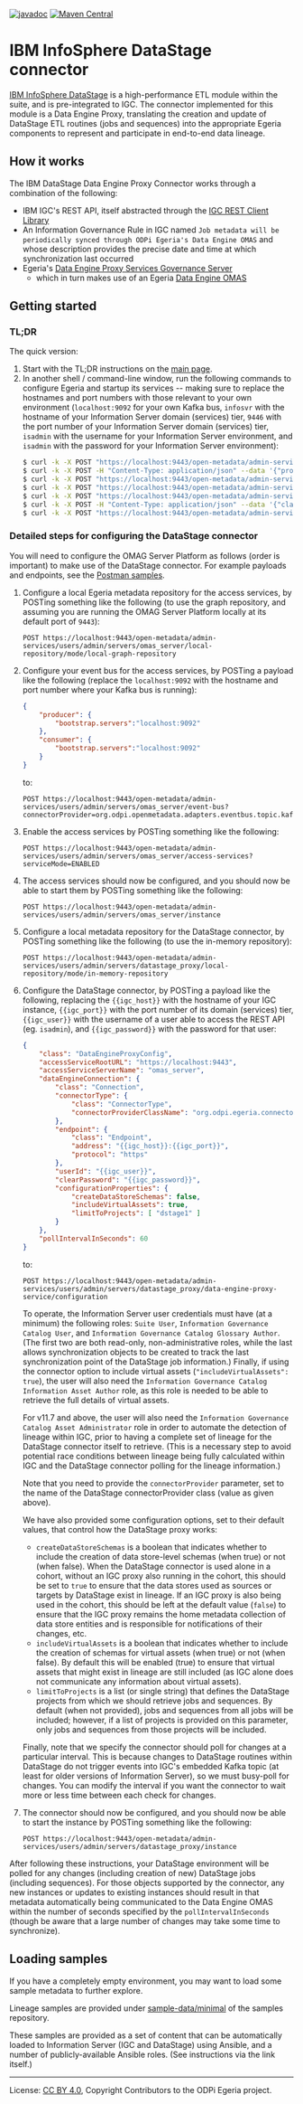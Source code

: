 <!-- SPDX-License-Identifier: CC-BY-4.0 -->
<!-- Copyright Contributors to the ODPi Egeria project. -->

[![javadoc](https://javadoc.io/badge2/org.odpi.egeria/egeria-connector-ibm-datastage-adapter/javadoc.svg)](https://javadoc.io/doc/org.odpi.egeria/egeria-connector-ibm-datastage-adapter) [![Maven Central](https://img.shields.io/maven-central/v/org.odpi.egeria/egeria-connector-ibm-datastage-adapter)](https://mvnrepository.com/artifact/org.odpi.egeria/egeria-connector-ibm-datastage-adapter)

# IBM InfoSphere DataStage connector

[IBM InfoSphere DataStage](https://www.ibm.com/marketplace/datastage) is a high-performance ETL module within the
suite, and is pre-integrated to IGC. The connector implemented for this module is a Data Engine Proxy, translating
the creation and update of DataStage ETL routines (jobs and sequences) into the appropriate Egeria components to
represent and participate in end-to-end data lineage.

## How it works

The IBM DataStage Data Engine Proxy Connector works through a combination of the following:

- IBM IGC's REST API, itself abstracted through the [IGC REST Client Library](../igc-clientlibrary)
- An Information Governance Rule in IGC named `Job metadata will be periodically synced through ODPi Egeria's Data Engine OMAS`
  and whose description provides the precise date and time at which synchronization last occurred
- Egeria's [Data Engine Proxy Services Governance Server](https://github.com/odpi/egeria/tree/master/open-metadata-implementation/governance-servers/data-engine-proxy-services)
    - which in turn makes use of an Egeria [Data Engine OMAS](https://github.com/odpi/egeria/tree/master/open-metadata-implementation/access-services/data-engine)

## Getting started

### TL;DR

The quick version:

1. Start with the TL;DR instructions on the [main page](../README.md).
1. In another shell / command-line window, run the following commands to configure Egeria and startup its services --
   making sure to replace the hostnames and port numbers with those relevant to your own environment (`localhost:9092`
   for your own Kafka bus, `infosvr` with the hostname of your Information Server domain (services) tier, `9446` with
   the port number of your Information Server domain (services) tier, `isadmin` with the username for your Information
   Server environment, and `isadmin` with the password for your Information Server environment):
    ```bash
    $ curl -k -X POST "https://localhost:9443/open-metadata/admin-services/users/admin/servers/omas_server/local-repository/mode/local-graph-repository"
    $ curl -k -X POST -H "Content-Type: application/json" --data '{"producer":{"bootstrap.servers":"localhost:9092"},"consumer":{"bootstrap.servers":"localhost:9092"}}' "https://localhost:9443/open-metadata/admin-services/users/admin/servers/myserver/event-bus?connectorProvider=org.odpi.openmetadata.adapters.eventbus.topic.kafka.KafkaOpenMetadataTopicProvider&topicURLRoot=OMRSTopic"
    $ curl -k -X POST "https://localhost:9443/open-metadata/admin-services/users/admin/servers/omas_server/access-services?serviceMode=ENABLED"
    $ curl -k -X POST "https://localhost:9443/open-metadata/admin-services/users/admin/servers/omas_server/instance"
    $ curl -k -X POST "https://localhost:9443/open-metadata/admin-services/users/admin/servers/datastage_proxy/local-repository/mode/in-memory-repository"
    $ curl -k -X POST -H "Content-Type: application/json" --data '{"class":"DataEngineProxyConfig","accessServiceRootURL":"https://localhost:9443","accessServiceServerName":"omas_server","dataEngineConnection":{"class":"Connection","connectorType":{"class":"ConnectorType","connectorProviderClassName":"org.odpi.egeria.connectors.ibm.datastage.dataengineconnector.DataStageConnectorProvider"},"endpoint":{"class":"Endpoint","address":"infosvr:9446","protocol":"https"},"userId":"isadmin","clearPassword":"isadmin"},"pollIntervalInSeconds":60}' "https://localhost:9443/open-metadata/admin-services/users/admin/servers/datastage_proxy/data-engine-proxy-service/configuration"
    $ curl -k -X POST "https://localhost:9443/open-metadata/admin-services/users/admin/servers/datastage_proxy/instance"
    ```

### Detailed steps for configuring the DataStage connector

You will need to configure the OMAG Server Platform as follows (order is important) to make use of the DataStage connector.
For example payloads and endpoints, see the [Postman samples](samples).

1. Configure a local Egeria metadata repository for the access services, by POSTing something like the following
   (to use the graph repository, and assuming you are running the OMAG Server Platform locally at its default port of
   `9443`):

    ```
    POST https://localhost:9443/open-metadata/admin-services/users/admin/servers/omas_server/local-repository/mode/local-graph-repository
    ```

1. Configure your event bus for the access services, by POSTing a payload like the following (replace the
   `localhost:9092` with the hostname and port number where your Kafka bus is running):

    ```json
    {
        "producer": {
            "bootstrap.servers":"localhost:9092"
        },
        "consumer": {
            "bootstrap.servers":"localhost:9092"
        }
    }
    ```

   to:

    ```
    POST https://localhost:9443/open-metadata/admin-services/users/admin/servers/omas_server/event-bus?connectorProvider=org.odpi.openmetadata.adapters.eventbus.topic.kafka.KafkaOpenMetadataTopicProvider&topicURLRoot=OMRSTopic
    ```

1. Enable the access services by POSTing something like the following:

    ```
    POST https://localhost:9443/open-metadata/admin-services/users/admin/servers/omas_server/access-services?serviceMode=ENABLED
    ```

1. The access services should now be configured, and you should now be able to start them by POSTing something like the
   following:

    ```
    POST https://localhost:9443/open-metadata/admin-services/users/admin/servers/omas_server/instance
    ```

1. Configure a local metadata repository for the DataStage connector, by POSTing something like the following
   (to use the in-memory repository):

    ```
    POST https://localhost:9443/open-metadata/admin-services/users/admin/servers/datastage_proxy/local-repository/mode/in-memory-repository
    ```

1. Configure the DataStage connector, by POSTing a payload like the following, replacing the `{{igc_host}}` with the
   hostname of your IGC instance, `{{igc_port}}` with the port number of its domain (services) tier, `{{igc_user}}`
   with the username of a user able to access the REST API (eg. `isadmin`), and `{{igc_password}}` with the password
   for that user:

    ```json
    {
        "class": "DataEngineProxyConfig",
        "accessServiceRootURL": "https://localhost:9443",
        "accessServiceServerName": "omas_server",
        "dataEngineConnection": {
            "class": "Connection",
            "connectorType": {
                "class": "ConnectorType",
                "connectorProviderClassName": "org.odpi.egeria.connectors.ibm.datastage.dataengineconnector.DataStageConnectorProvider"
            },
            "endpoint": {
                "class": "Endpoint",
                "address": "{{igc_host}}:{{igc_port}}",
                "protocol": "https"
            },
            "userId": "{{igc_user}}",
            "clearPassword": "{{igc_password}}",
            "configurationProperties": {
                "createDataStoreSchemas": false,
                "includeVirtualAssets": true,
                "limitToProjects": [ "dstage1" ]
            }
        },
        "pollIntervalInSeconds": 60
    }
    ```

   to:

    ```
    POST https://localhost:9443/open-metadata/admin-services/users/admin/servers/datastage_proxy/data-engine-proxy-service/configuration
    ```

   To operate, the Information Server user credentials must have (at a minimum) the following roles:
   `Suite User`, `Information Governance Catalog User`, and `Information Governance Catalog Glossary Author`.
   (The first two are both read-only, non-administrative roles, while the last allows synchronization objects
   to be created to track the last synchronization point of the DataStage job information.) Finally, if using the
   connector option to include virtual assets (`"includeVirtualAssets": true`), the user will also need the
   `Information Governance Catalog Information Asset Author` role, as this role is needed to be able to retrieve the
   full details of virtual assets.

   For v11.7 and above, the user will also need the `Information Governance Catalog Asset Administrator` role in order
   to automate the detection of lineage within IGC, prior to having a complete set of lineage for the DataStage
   connector itself to retrieve. (This is a necessary step to avoid potential race conditions between lineage being
   fully calculated within IGC and the DataStage connector polling for the lineage information.)

   Note that you need to provide the `connectorProvider` parameter, set to the name of the DataStage
   connectorProvider class (value as given above).

   We have also provided some configuration options, set to their default values, that control how the DataStage proxy
   works:

    - `createDataStoreSchemas` is a boolean that indicates whether to include the creation of data store-level schemas
      (when true) or not (when false). When the DataStage connector is used alone in a cohort, without an IGC proxy
      also running in the cohort, this should be set to `true` to ensure that the data stores used as sources or
      targets by DataStage exist in lineage. If an IGC proxy is also being used in the cohort, this should be left at
      the default value (`false`) to ensure that the IGC proxy remains the home metadata collection of data store
      entities and is responsible for notifications of their changes, etc.
    - `includeVirtualAssets` is a boolean that indicates whether to include the creation of schemas for virtual assets
      (when true) or not (when false). By default this will be enabled (true) to ensure that virtual assets that might
      exist in lineage are still included (as IGC alone does not communicate any information about virtual assets).
    - `limitToProjects` is a list (or single string) that defines the DataStage projects from which we should retrieve
      jobs and sequences. By default (when not provided), jobs and sequences from all jobs will be included; however,
      if a list of projects is provided on this parameter, only jobs and sequences from those projects will be
      included.

   Finally, note that we specify the connector should poll for changes at a particular interval. This is because
   changes to DataStage routines within DataStage do not trigger events into IGC's embedded Kafka topic (at least for
   older versions of Information Server), so we must busy-poll for changes. You can modify the interval if you want
   the connector to wait more or less time between each check for changes.

1. The connector should now be configured, and you should now be able to start the instance by POSTing something like
   the following:

   ```
   POST https://localhost:9443/open-metadata/admin-services/users/admin/servers/datastage_proxy/instance
   ```

After following these instructions, your DataStage environment will be polled for any changes (including creation of new)
DataStage jobs (including sequences). For those objects supported by the connector, any new instances or updates to
existing instances should result in that metadata automatically being communicated to the Data Engine OMAS within the
number of seconds specified by the `pollIntervalInSeconds` (though be aware that a large number of changes may take some
time to synchronize).

## Loading samples

If you have a completely empty environment, you may want to load some sample metadata to further explore.

Lineage samples are provided under [sample-data/minimal](https://github.com/odpi/egeria-samples/tree/master/sample-data/minimal)
of the samples repository.

These samples are provided as a set of content that can be automatically loaded to Information Server (IGC and DataStage)
using Ansible, and a number of publicly-available Ansible roles. (See instructions via the link itself.)

----
License: [CC BY 4.0](https://creativecommons.org/licenses/by/4.0/),
Copyright Contributors to the ODPi Egeria project.
